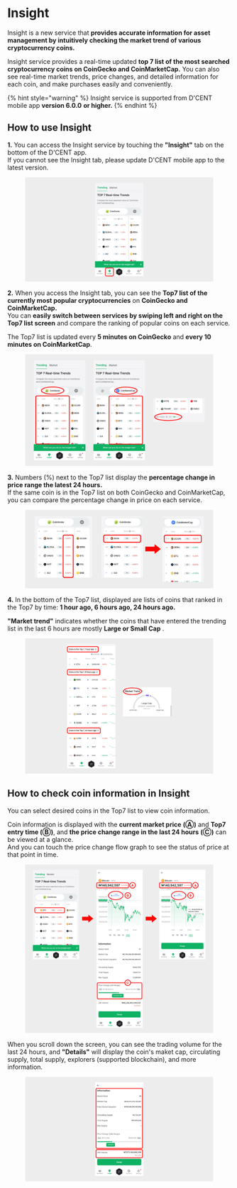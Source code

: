 # Insight

Insight is a new service that **provides accurate information for asset management by intuitively checking the market trend of various cryptocurrency coins.**

Insight service provides a real-time updated **top 7 list of the most searched cryptocurrency coins on CoinGecko and CoinMarketCap.** You can also see real-time market trends, price changes, and detailed information for each coin, and make purchases easily and conveniently.

{% hint style="warning" %}
Insight service is supported from D'CENT mobile app **version 6.0.0** **or higher.**
{% endhint %}

## How to use Insight

**1.** You can access the Insight service by touching the **"Insight"** tab on the bottom of the D'CENT app.\
If you cannot see the Insight tab, please update D'CENT mobile app to the latest version.

<div align="left"><figure><img src="../.gitbook/assets/Frame 1321315631.jpg" alt=""><figcaption></figcaption></figure></div>

**2.** When you access the Insight tab, you can see the **Top7 list of the currently most popular cryptocurrencies** on **CoinGecko and CoinMarketCap.**\
You can **easily switch between services by swiping left and right on the Top7 list screen** and compare the ranking of popular coins on each service.

The Top7 list is updated every **5 minutes on CoinGecko** and **every 10 minutes on CoinMarketCap**.

<figure><img src="../.gitbook/assets/Frame 1321315632.jpg" alt=""><figcaption></figcaption></figure>

**3.** Numbers (%) next to the Top7 list display the **percentage change in price range the latest 24 hours.**\
If the same coin is in the Top7 list on both CoinGecko and CoinMarketCap, you can compare the percentage change in price on each service.

<figure><img src="../.gitbook/assets/Frame 1321315633.jpg" alt=""><figcaption></figcaption></figure>

**4.** In the bottom of the Top7 list, displayed are lists of coins that ranked in the Top7 by time: **1 hour ago, 6 hours ago, 24 hours ago.**

**"Market trend"** indicates whether the coins that have entered the trending list in the last 6 hours are mostly **Large or Small Cap** .

<figure><img src="../.gitbook/assets/Frame 1321315634.jpg" alt=""><figcaption></figcaption></figure>

## How to check coin information in Insight

You can select desired coins in the Top7 list to view coin information.

Coin information is displayed with the **current market price** **(Ⓐ)** and **Top7 entry time (Ⓑ)**, and **the price change range in the last 24 hours** **(Ⓒ)** can be viewed at a glance.\
And you can touch the price change flow graph to see the status of price at that point in time.

<figure><img src="../.gitbook/assets/Frame 1321315635.jpg" alt=""><figcaption></figcaption></figure>

When you scroll down the screen, you can see the trading volume for the last 24 hours, and **"Details"** will display the coin's maket cap, circulating supply, total supply, explorers (supported blockchain), and more information.

<div align="left"><figure><img src="../.gitbook/assets/Frame 1321315636.jpg" alt=""><figcaption></figcaption></figure></div>
